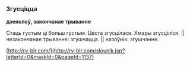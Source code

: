 ### Згусціцца
**дзеяслоў, закончанае трыванне**

Стаць густым ці больш густым. Цеста згусцілася. Хмары згусціліся. || незакончанае трыванне: згушчацца. || назоўнік: згушчэнне.

<a rel="author">[http://rv-blr.com/](http://rv-blr.com/slounik.jsp?letterId=0&maskId=0&pageId=1137)</a>
